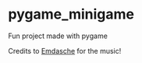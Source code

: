 # pygame_minigame
Fun project made with pygame

Credits to [Emdasche](https://www.youtube.com/channel/UCpy3B0v_8FPbD3uGXvPlGYA) for the music!
